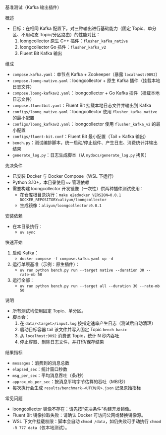 基准测试（Kafka 输出插件）

概述
- 目标：在相同 Kafka 配置下，对三种输出进行基础能力（固定 Topic、单分区、不用动态 Topic/分区路由）的性能对比：
  1) loongcollector 原生 C++ 插件：`flusher_kafka_native`
  2) loongcollector Go 插件：`flusher_kafka_v2`
  3) Fluent Bit Kafka 输出

组成
- `compose.kafka.yaml`：单节点 Kafka + Zookeeper（暴露 `localhost:9092`）
- `compose.loong-native.yaml`：loongcollector + 原生 Kafka 插件（挂载本地日志文件）
- `compose.loong-kafkav2.yaml`：loongcollector + Go Kafka 插件（挂载本地日志文件）
- `compose.fluentbit.yaml`：Fluent Bit 挂载本地日志文件并输出到 Kafka
- `configs/loong_native.yaml`：loongcollector 使用 `flusher_kafka_native` 的最小配置
- `configs/loong_kafkav2.yaml`：loongcollector 使用 `flusher_kafka_v2` 的最小配置
- `configs/fluent-bit.conf`：Fluent Bit 最小配置（Tail + Kafka 输出）
- `bench.py`：测试编排脚本，统一启动/停止组件、产生日志、消费统计并输出结果
- `generate_log.py`：日志生成脚本（从 `mydocs/generate_log.py` 拷贝）

先决条件
- 已安装 Docker 与 Docker Compose（WSL 下运行）
- Python 3.10+，本目录使用 `uv` 管理依赖
- 需要构建 loongcollector 开发镜像（一次性）供两种插件测试使用：
  - 在仓库根目录执行：`make e2edocker VERSION=0.0.1 DOCKER_REPOSITORY=aliyun/loongcollector`
  - 生成镜像：`aliyun/loongcollector:0.0.1`

安装依赖
- 在本目录执行：
  - `uv sync`

快速开始
1) 启动 Kafka：
   - `docker compose -f compose.kafka.yaml up -d`
2) 运行单项基准（示例：原生插件）：
   - `uv run python bench.py run --target native --duration 30 --rate-mb 50`
3) 运行全部：
   - `uv run python bench.py run --target all --duration 30 --rate-mb 50`

说明
- 所有测试均使用固定 Topic、单分区。
- 脚本会：
  1) 在 `data/<target>/input.log` 按指定速率产生日志（测试后自动清理）
  2) 启动目标容器 tail 该文件并写入固定 Topic `bench-basic`
  3) 从 `localhost:9092` 消费该 Topic，统计 N 秒内吞吐
  4) 停止容器、删除日志文件，并打印/保存结果

结果指标
- `messages`：消费到的消息总数
- `elapsed_sec`：统计窗口秒数
- `msg_per_sec`：平均消息吞吐（条/秒）
- `approx_mb_per_sec`：按消息平均字节估算的吞吐（MB/秒）
- 每次执行会生成 `results/benchmark-<UTC时间>.json` 记录原始指标

常见问题
- loongcollector 镜像不存在：请先按“先决条件”构建开发镜像。
- Fluent Bit 镜像拉取失败：请确认 Docker 可访问公网或替换镜像源。
- WSL 下文件挂载权限：脚本会自动 `chmod /data`，如仍失败可手动执行 `chmod -R 777 data`（仅本地测试）。
